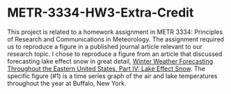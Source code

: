# METR-3334-HW3-Extra-Credit
This project is related to a homework assignment in METR 3334: Principles of Research and Communications in Meteorology. The assignment required us to reproduce a figure in a published journal article relevant to our research topic. I chose to reproduce a figure from an article that discussed forecasting lake effect snow in great detail, [Winter Weather Forecasting Throughout the Eastern United States. Part IV: Lake Effect Snow](https://doi.org/10.1175/1520-0434(1995)010%3C0061:WWFTTE%3E2.0.CO;2). The specific figure (#1) is a time series graph of the air and lake temperatures throughout the year at Buffalo, New York. 
